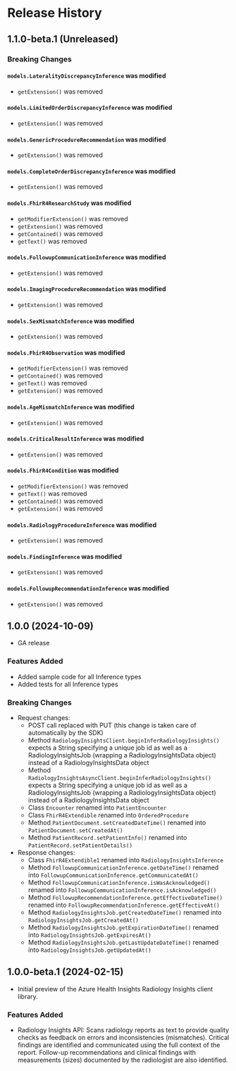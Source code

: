 # Release History

## 1.1.0-beta.1 (Unreleased)

### Breaking Changes

#### `models.LateralityDiscrepancyInference` was modified

* `getExtension()` was removed

#### `models.LimitedOrderDiscrepancyInference` was modified

* `getExtension()` was removed

#### `models.GenericProcedureRecommendation` was modified

* `getExtension()` was removed

#### `models.CompleteOrderDiscrepancyInference` was modified

* `getExtension()` was removed

#### `models.FhirR4ResearchStudy` was modified

* `getModifierExtension()` was removed
* `getExtension()` was removed
* `getContained()` was removed
* `getText()` was removed

#### `models.FollowupCommunicationInference` was modified

* `getExtension()` was removed

#### `models.ImagingProcedureRecommendation` was modified

* `getExtension()` was removed

#### `models.SexMismatchInference` was modified

* `getExtension()` was removed

#### `models.FhirR4Observation` was modified

* `getModifierExtension()` was removed
* `getContained()` was removed
* `getText()` was removed
* `getExtension()` was removed

#### `models.AgeMismatchInference` was modified

* `getExtension()` was removed

#### `models.CriticalResultInference` was modified

* `getExtension()` was removed

#### `models.FhirR4Condition` was modified

* `getModifierExtension()` was removed
* `getText()` was removed
* `getContained()` was removed
* `getExtension()` was removed

#### `models.RadiologyProcedureInference` was modified

* `getExtension()` was removed

#### `models.FindingInference` was modified

* `getExtension()` was removed

#### `models.FollowupRecommendationInference` was modified

* `getExtension()` was removed

## 1.0.0 (2024-10-09)

- GA release

### Features Added

- Added sample code for all Inference types
- Added tests for all Inference types

### Breaking Changes

- Request changes:
    - POST call replaced with PUT (this change is taken care of automatically by the SDK)
    - Method `RadiologyInsightsClient.beginInferRadiologyInsights()` expects a String specifying a unique job id as well as a RadiologyInsightsJob (wrapping a RadiologyInsightsData object) instead of a RadiologyInsightsData object
    - Method `RadiologyInsightsAsyncClient.beginInferRadiologyInsights()` expects a String specifying a unique job id as well as a RadiologyInsightsJob (wrapping a RadiologyInsightsData object) instead of a RadiologyInsightsData object
    - Class `Encounter` renamed into `PatientEncounter`
    - Class `FhirR4Extendible` renamed into `OrderedProcedure`
    - Method `PatientDocument.setCreatedDateTime()` renamed into `PatientDocument.setCreatedAt()`
    - Method `PatientRecord.setPatientInfo()` renamed into `PatientRecord.setPatientDetails()`
- Response changes:
    - Class `FhirR4Extendible1` renamed into `RadiologyInsightsInference`
    - Method `FollowupCommunicationInference.getDateTime()` renamed into `FollowupCommunicationInference.getCommunicatedAt()`
    - Method `FollowupCommunicationInference.isWasAcknowledged()` renamed into `FollowupCommunicationInference.isAcknowledged()`
    - Method `FollowupRecommendationInference.getEffectiveDateTime()` renamed into `FollowupRecommendationInference.getEffectiveAt()`
    - Method `RadiologyInsightsJob.getCreatedDateTime()` renamed into `RadiologyInsightsJob.getCreatedAt()`
    - Method `RadiologyInsightsJob.getExpirationDateTime()` renamed into `RadiologyInsightsJob.getExpiresAt()`
    - Method `RadiologyInsightsJob.getLastUpdateDateTime()` renamed into `RadiologyInsightsJob.getUpdatedAt()`

## 1.0.0-beta.1 (2024-02-15)

- Initial preview of the Azure Health Insights Radiology Insights client library.

### Features Added
* Radiology Insights API: Scans radiology reports as text to provide quality checks as feedback on errors and inconsistencies (mismatches). Critical findings are identified and communicated using the full context of the report. Follow-up recommendations and clinical findings with measurements (sizes) documented by the radiologist are also identified.
